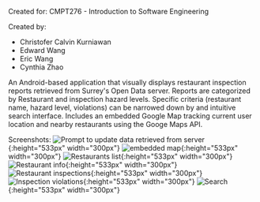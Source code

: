 Created for: CMPT276 - Introduction to Software Engineering

Created by: 
- Christofer Calvin Kurniawan
- Edward Wang
- Eric Wang
- Cynthia Zhao

An Android-based application that visually displays restaurant inspection reports retrieved from Surrey's Open Data server. 
Reports are categorized by Restaurant and inspection hazard levels. Specific criteria (restaurant name, hazard level, violations) can be narrowed down by 
and intuitive search interface. Includes an embedded Google Map tracking current user location and nearby restaurants using the Googe Maps API. 

Screenshots:
![Prompt to update data retrieved from server](https://images-wixmp-ed30a86b8c4ca887773594c2.wixmp.com/f/66a41c1e-090e-4d47-8425-248b3a68e4b3/ddxii27-cb2c246a-05ca-437b-be22-4809d067ed82.png/v1/fill/w_670,h_1192,q_70,strp/screenshot_1589846694_by_celstie_ddxii27-pre.jpg?token=eyJ0eXAiOiJKV1QiLCJhbGciOiJIUzI1NiJ9.eyJzdWIiOiJ1cm46YXBwOiIsImlzcyI6InVybjphcHA6Iiwib2JqIjpbW3siaGVpZ2h0IjoiPD0xOTIwIiwicGF0aCI6IlwvZlwvNjZhNDFjMWUtMDkwZS00ZDQ3LTg0MjUtMjQ4YjNhNjhlNGIzXC9kZHhpaTI3LWNiMmMyNDZhLTA1Y2EtNDM3Yi1iZTIyLTQ4MDlkMDY3ZWQ4Mi5wbmciLCJ3aWR0aCI6Ijw9MTA4MCJ9XV0sImF1ZCI6WyJ1cm46c2VydmljZTppbWFnZS5vcGVyYXRpb25zIl19.Ony_OHqwKyTQ6ac-Hv5ITKiCqnJJgF4ZkUBN3a_u63k){:height="533px" width="300px"}
![embedded map](https://images-wixmp-ed30a86b8c4ca887773594c2.wixmp.com/f/66a41c1e-090e-4d47-8425-248b3a68e4b3/ddxiibs-f4b48849-4778-4ee6-ae9b-ce6f171a3a06.png/v1/fill/w_670,h_1192,q_70,strp/screenshot_1589847414_by_celstie_ddxiibs-pre.jpg?token=eyJ0eXAiOiJKV1QiLCJhbGciOiJIUzI1NiJ9.eyJzdWIiOiJ1cm46YXBwOiIsImlzcyI6InVybjphcHA6Iiwib2JqIjpbW3siaGVpZ2h0IjoiPD0xOTIwIiwicGF0aCI6IlwvZlwvNjZhNDFjMWUtMDkwZS00ZDQ3LTg0MjUtMjQ4YjNhNjhlNGIzXC9kZHhpaWJzLWY0YjQ4ODQ5LTQ3NzgtNGVlNi1hZTliLWNlNmYxNzFhM2EwNi5wbmciLCJ3aWR0aCI6Ijw9MTA4MCJ9XV0sImF1ZCI6WyJ1cm46c2VydmljZTppbWFnZS5vcGVyYXRpb25zIl19.X8YERtS7x5XH6uCrX7H91LzLiyJYsk3YGIH9Z3zfDaQ){:height="533px" width="300px"}
![Restaurants list](https://images-wixmp-ed30a86b8c4ca887773594c2.wixmp.com/f/66a41c1e-090e-4d47-8425-248b3a68e4b3/ddxii21-a53754d0-2d2c-48df-a195-4d558263b891.png/v1/fill/w_670,h_1192,q_70,strp/screenshot_1589847095_by_celstie_ddxii21-pre.jpg?token=eyJ0eXAiOiJKV1QiLCJhbGciOiJIUzI1NiJ9.eyJzdWIiOiJ1cm46YXBwOiIsImlzcyI6InVybjphcHA6Iiwib2JqIjpbW3siaGVpZ2h0IjoiPD0xOTIwIiwicGF0aCI6IlwvZlwvNjZhNDFjMWUtMDkwZS00ZDQ3LTg0MjUtMjQ4YjNhNjhlNGIzXC9kZHhpaTIxLWE1Mzc1NGQwLTJkMmMtNDhkZi1hMTk1LTRkNTU4MjYzYjg5MS5wbmciLCJ3aWR0aCI6Ijw9MTA4MCJ9XV0sImF1ZCI6WyJ1cm46c2VydmljZTppbWFnZS5vcGVyYXRpb25zIl19.ScS72VnR3mzakju5k34Vf2xILOwlHYHznlxVnabeNWY){:height="533px" width="300px"}
![Restaurant info](https://images-wixmp-ed30a86b8c4ca887773594c2.wixmp.com/f/66a41c1e-090e-4d47-8425-248b3a68e4b3/ddxii1u-a0605b4f-f26c-4bf9-bd4d-37a0a09af19e.png/v1/fill/w_670,h_1192,q_70,strp/screenshot_1589847118_by_celstie_ddxii1u-pre.jpg?token=eyJ0eXAiOiJKV1QiLCJhbGciOiJIUzI1NiJ9.eyJzdWIiOiJ1cm46YXBwOiIsImlzcyI6InVybjphcHA6Iiwib2JqIjpbW3siaGVpZ2h0IjoiPD0xOTIwIiwicGF0aCI6IlwvZlwvNjZhNDFjMWUtMDkwZS00ZDQ3LTg0MjUtMjQ4YjNhNjhlNGIzXC9kZHhpaTF1LWEwNjA1YjRmLWYyNmMtNGJmOS1iZDRkLTM3YTBhMDlhZjE5ZS5wbmciLCJ3aWR0aCI6Ijw9MTA4MCJ9XV0sImF1ZCI6WyJ1cm46c2VydmljZTppbWFnZS5vcGVyYXRpb25zIl19.IrcUcQ9C-yjiKgvqV8hN3xBxfnLEANlyqqJ9TPB2rGU){:height="533px" width="300px"}
![Restaurant inspections](https://images-wixmp-ed30a86b8c4ca887773594c2.wixmp.com/f/66a41c1e-090e-4d47-8425-248b3a68e4b3/ddxii1i-3ef08203-9e48-41ba-8580-e1c5923e540e.png/v1/fill/w_670,h_1192,q_70,strp/screenshot_1589847122_by_celstie_ddxii1i-pre.jpg?token=eyJ0eXAiOiJKV1QiLCJhbGciOiJIUzI1NiJ9.eyJzdWIiOiJ1cm46YXBwOiIsImlzcyI6InVybjphcHA6Iiwib2JqIjpbW3siaGVpZ2h0IjoiPD0xOTIwIiwicGF0aCI6IlwvZlwvNjZhNDFjMWUtMDkwZS00ZDQ3LTg0MjUtMjQ4YjNhNjhlNGIzXC9kZHhpaTFpLTNlZjA4MjAzLTllNDgtNDFiYS04NTgwLWUxYzU5MjNlNTQwZS5wbmciLCJ3aWR0aCI6Ijw9MTA4MCJ9XV0sImF1ZCI6WyJ1cm46c2VydmljZTppbWFnZS5vcGVyYXRpb25zIl19.kHnD04X6_gBi4aVk2AgZ78I2axi4KU-NgHivT_KbY5c){:height="533px" width="300px"}
![Inspection violations](https://images-wixmp-ed30a86b8c4ca887773594c2.wixmp.com/f/66a41c1e-090e-4d47-8425-248b3a68e4b3/ddxii1b-8678cd90-70a4-4a93-8f32-b49a7dc79ccf.png/v1/fill/w_670,h_1192,q_70,strp/screenshot_1589847136_by_celstie_ddxii1b-pre.jpg?token=eyJ0eXAiOiJKV1QiLCJhbGciOiJIUzI1NiJ9.eyJzdWIiOiJ1cm46YXBwOiIsImlzcyI6InVybjphcHA6Iiwib2JqIjpbW3siaGVpZ2h0IjoiPD0xOTIwIiwicGF0aCI6IlwvZlwvNjZhNDFjMWUtMDkwZS00ZDQ3LTg0MjUtMjQ4YjNhNjhlNGIzXC9kZHhpaTFiLTg2NzhjZDkwLTcwYTQtNGE5My04ZjMyLWI0OWE3ZGM3OWNjZi5wbmciLCJ3aWR0aCI6Ijw9MTA4MCJ9XV0sImF1ZCI6WyJ1cm46c2VydmljZTppbWFnZS5vcGVyYXRpb25zIl19.UZTgY2vo1Ks25QwtihTObU-P5pIkzqruIs8MuqZ2Duk){:height="533px" width="300px"}
![Search](https://images-wixmp-ed30a86b8c4ca887773594c2.wixmp.com/f/66a41c1e-090e-4d47-8425-248b3a68e4b3/ddxii16-fd59dde8-25a0-4ed4-9bcf-b82b36b15b83.png/v1/fill/w_670,h_1192,q_70,strp/screenshot_1589847154_by_celstie_ddxii16-pre.jpg?token=eyJ0eXAiOiJKV1QiLCJhbGciOiJIUzI1NiJ9.eyJzdWIiOiJ1cm46YXBwOiIsImlzcyI6InVybjphcHA6Iiwib2JqIjpbW3siaGVpZ2h0IjoiPD0xOTIwIiwicGF0aCI6IlwvZlwvNjZhNDFjMWUtMDkwZS00ZDQ3LTg0MjUtMjQ4YjNhNjhlNGIzXC9kZHhpaTE2LWZkNTlkZGU4LTI1YTAtNGVkNC05YmNmLWI4MmIzNmIxNWI4My5wbmciLCJ3aWR0aCI6Ijw9MTA4MCJ9XV0sImF1ZCI6WyJ1cm46c2VydmljZTppbWFnZS5vcGVyYXRpb25zIl19.iGdj4A8kQTNpCXuTynA4_V9k8QQCX7JV_xcrgiIp4sc){:height="533px" width="300px"}